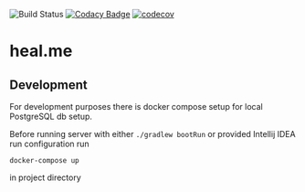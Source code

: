 ![Build Status](https://github.com/Kryszak/heal.me/actions/workflows/build.yml/badge.svg)
[![Codacy Badge](https://app.codacy.com/project/badge/Grade/5f435e91f78544f5a7634174aab97a5f)](https://www.codacy.com/gh/Kryszak/heal.me/dashboard?utm_source=github.com&amp;utm_medium=referral&amp;utm_content=Kryszak/heal.me&amp;utm_campaign=Badge_Grade)
[![codecov](https://codecov.io/github/Kryszak/heal.me/branch/master/graph/badge.svg?token=YS8VUYI7XM)](https://codecov.io/github/Kryszak/heal.me)

# heal.me
## Development
For development purposes there is docker compose setup for local PostgreSQL db setup.

Before running server with either `./gradlew bootRun` or provided Intellij IDEA run configuration
run 
```
docker-compose up
``` 
in project directory
